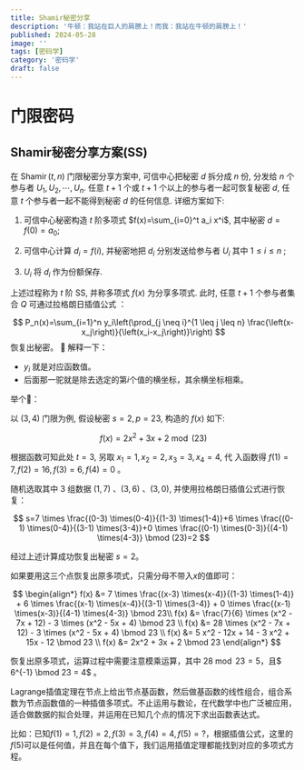 ```yaml
---
title: Shamir秘密分享
description: '牛顿：我站在巨人的肩膀上！而我：我站在牛顿的肩膀上！'
published: 2024-05-28
image: ''
tags: [密码学]
category: '密码学'
draft: false 
---
```


<!--more-->

# 门限密码

## Shamir秘密分享方案(SS)

在 $\operatorname{Shamir}(t, n)$ 门限秘密分享方案中, 可信中心把秘密 $d$ 拆分成 $n$ 份, 分发给 $n$ 个参与者 $U_1, U_2, \cdots, U_n$. 任意 $t+1$ 个或 $t+1$ 个以上的参与者一起可恢复秘密 $d$, 任意 $t$ 个参与者一起不能得到秘密 $d$ 的任何信息. 详细方案如下:

1. 可信中心秘密构造 $t$ 阶多项式 $f(x)=\sum_{i=0}^t a_i x^i$, 其中秘密 $d=f(0)=a_0$;

2. 可信中心计算 $d_i=f(i)$, 并秘密地把 $d_i$ 分别发送给参与者 $U_i$ 其中 $1 \leqslant i \leqslant n$ ;

3. $U_i$ 将 $d_i$ 作为份额保存.

上述过程称为 $t$ 阶 $\mathrm{SS}$, 并称多项式 $f(x)$ 为分享多项式. 此时, 任意 $t+1$ 个参与者集合 $Q$ 可通过拉格朗日插值公式 ：

$$
P_n(x)=\sum_{i=1}^n y_i\left(\prod_{j \neq i}^{1 \leq j \leq n} \frac{\left(x-x_j\right)}{\left(x_i-x_j\right)}\right)
$$
恢复出秘密。
📑 解释一下：

 - $y_i$ 就是对应函数值。
 - 后面那一驼就是除去选定的第$i$个值的横坐标，其余横坐标相乘。

举个🌰：

以 $(3,4)$ 门限为例, 假设秘密 $s=2, p=23$, 构造的 $f(x)$ 如下: 

$$
f(x)=2 x^2+3 x+2 \bmod (23)
$$

根据函数可知此处 $t=3$, 另取 $x_1=1, x_2=2, x_3=3, x_4=4$, 代 入函数得 $f(1)=7, f(2)=16, f(3)=6, f(4)=0$ 。

随机选取其中 3 组数据  $(1,7)$ 、$(3,6)$ 、$(3,0)$, 并使用拉格朗日插值公式进行恢复：

$$
s=7 \times \frac{(0-3) \times(0-4)}{(1-3) \times(1-4)}+6 \times \frac{(0-1) \times(0-4)}{(3-1) \times(3-4)}+0 \times \frac{(0-1) \times(0-3)}{(4-1) \times(4-3)} \bmod (23)=2
$$

经过上述计算成功恢复出秘密 $s=2$。

如果要用这三个点恢复出原多项式，只需分母不带入$x$的值即可：

$$
\begin{align*}
f(x) &= 7 \times \frac{(x-3) \times(x-4)}{(1-3) \times(1-4)} + 6 \times \frac{(x-1) \times(x-4)}{(3-1) \times(3-4)} + 0 \times \frac{(x-1) \times(x-3)}{(4-1) \times(4-3)} \bmod 23\\
f(x) &= \frac{7}{6} \times (x^2 - 7x + 12) - 3 \times (x^2 - 5x + 4) \bmod 23 \\
f(x) &= 28 \times (x^2 - 7x + 12) - 3 \times (x^2 - 5x + 4) \bmod 23 \\
f(x) &= 5 x^2 - 12x + 14 - 3 x^2 + 15x - 12 \bmod 23 \\
f(x) &= 2x^2 + 3x + 2 \bmod 23
\end{align*}
$$

恢复出原多项式，运算过程中需要注意模乘运算，其中 $28 \bmod 23 = 5$，且$ 6^{-1} \bmod 23 = 4$ 。

Lagrange插值定理在节点上给出节点基函数，然后做基函数的线性组合，组合系数为节点函数值的一种插值多项式。不止运用与数论，在代数学中也广泛被应用，适合做数据的拟合处理，并运用在已知几个点的情况下求出函数表达式。

比如：已知$f(1)=1,f(2)=2,f(3)=3,f(4)=4,f(5)=?$，根据插值公式，这里的$f(5)$可以是任何值，并且在每个值下，我们运用插值定理都能找到对应的多项式方程。
